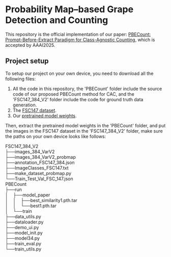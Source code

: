 # Probability Map–based Grape Detection and Counting
This repository is the official implementation of our paper: [PBECount: Prompt-Before-Extract Paradigm for Class-Agnostic Counting](https://temp), which is accepted by AAAI2025.

## Project setup
To setup our project on your own device, you need to download all the following files:
1. All the code in this repository, the 'PBECount' folder include the source code of our proposed PBECount method for CAC, and the 'FSC147_384_V2' folder include the code for ground truth data generation.
2. The [FSC147 dataset](https://github.com/cvlab-stonybrook/LearningToCountEverything).
3. Our [pretrained model weights](https://temp).

Then, extract the pretrained model weights in the 'PBECount' folder, and put the images in the FSC147 dataset in the 'FSC147_384_V2' folder, make sure the paths on your own device looks like follows:

FSC147_384_V2  
├──images_384_VarV2  
├──images_384_VarV2_probmap  
├──annotation_FSC147_384.json  
├──ImageClasses_FSC147.txt  
├──make_dataset_probmap.py  
└──Train_Test_Val_FSC_147.json  
PBECount  
├──run  
│&nbsp;&nbsp;&nbsp;&nbsp;├──model_paper  
│&nbsp;&nbsp;&nbsp;&nbsp;│&nbsp;&nbsp;&nbsp;&nbsp;├──best_similarity1.pth.tar  
│&nbsp;&nbsp;&nbsp;&nbsp;│&nbsp;&nbsp;&nbsp;&nbsp;└──best1.pth.tar  
│&nbsp;&nbsp;&nbsp;&nbsp;└──train  
├──data_utils.py  
├──dataloader.py  
├──demo_ui.py  
├──model_init.py  
├──model34.py  
├──train_eval.py  
└──train_utils.py  
